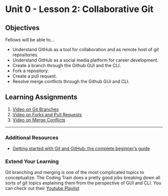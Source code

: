 # Unit 0 - Lesson 2: Collaborative Git

## Objectives
Fellows will be able to...
* Understand GitHub as a tool for collaboration and as remote host of git repositories.
* Understand GitHub as a social media platform for career development.
* Create a branch through the Github GUI and the CLI.
* Fork a repository.
* Create a pull request.
* Resolve merge conflicts through the Github GUI and CLI.

## Learning Assignments
1. [Video on Git Branches](https://www.youtube.com/watch?v=oPpnCh7InLY)
2. [Video on Forks and Pull Requests](https://www.youtube.com/watch?v=_NrSWLQsDL4)
3. [Video on Merge Conflicts](https://www.youtube.com/watch?v=JtIX3HJKwfo)

____

### Additional Resources
* [Getting started with Git and GitHub: the complete beginner’s guide](https://towardsdatascience.com/getting-started-with-git-and-github-6fcd0f2d4ac6)

### Extend Your Learning
Git branching and merging is one of the most complicated topics to conceptualize. The Coding Train does a pretty good jobs breaking down all sorts of git topics explaining them from the perspective of GUI and CLI. You can check out their [Youtube Playlist](https://www.youtube.com/playlist?list=PLRqwX-V7Uu6ZF9C0YMKuns9sLDzK6zoiV)

